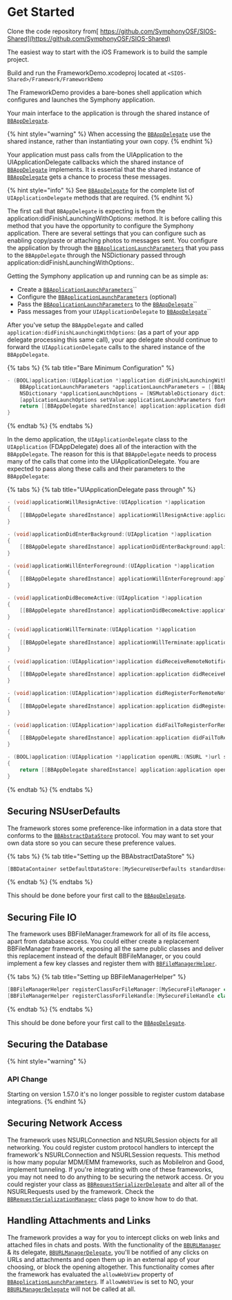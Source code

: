 # Get Started

Clone the code repository from[ https://github.com/SymphonyOSF/SIOS-Shared](https://github.com/SymphonyOSF/SIOS-Shared)

The easiest way to start with the iOS Framework is to build the sample project.

Build and run the FrameworkDemo.xcodeproj located at `<SIOS-Shared>/Framework/FrameworkDemo`

The FrameworkDemo provides a bare-bones shell application which configures and launches the Symphony application.

Your main interface to the application is through the shared instance of [`BBAppDelegate`](classes/bbappdelegate.md).

{% hint style="warning" %}
When accessing the [`BBAppDelegate`](classes/bbappdelegate.md) use the shared instance, rather than instantiating your own copy.
{% endhint %}

Your application must pass calls from the UIApplication to the UIApplicationDelegate callbacks which the shared instance of [`BBAppDelegate`](classes/bbappdelegate.md) implements. It is essential that the shared instance of [`BBAppDelegate`](classes/bbappdelegate.md) gets a chance to process these messages.

{% hint style="info" %}
See [`BBAppDelegate`](classes/bbappdelegate.md) for the complete list of `UIApplicationDelegate` methods that are required.
{% endhint %}

The first call that `BBAppDelegate` is expecting is from the application:didFinishLaunchingWithOptions: method. It is before calling this method that you have the opportunity to configure the Symphony application. There are several settings that you can configure such as enabling copy/paste or attaching photos to messages sent. You configure the application by through the [`BBApplicationLaunchParameters`](classes/bbapplicationlaunchparameters.md) that you pass to the `BBAppDelegate` through the NSDictionary passed through application:didFinishLaunchingWithOptions:.

Getting the Symphony application up and running can be as simple as:

* Create a [`BBApplicationLaunchParameters`](classes/bbapplicationlaunchparameters.md)\`\`
* Configure the [`BBApplicationLaunchParameters`](classes/bbapplicationlaunchparameters.md) \(optional\)
* Pass the [`BBApplicationLaunchParameters`](classes/bbapplicationlaunchparameters.md) to the [`BBAppDelegate`](classes/bbappdelegate.md)\`\`
* Pass messages from your `UIApplicationDelegate` to [`BBAppDelegate`](classes/bbappdelegate.md)\`\`

After you've setup the `BBAppDelegate` and called `application:didFinishLaunchingWithOptions`: \(as a part of your app delegate processing this same call\), your app delegate should continue to forward the `UIApplicationDelegate` calls to the shared instance of the `BBAppDelegate`.

{% tabs %}
{% tab title="Bare Minimum Configuration" %}
```java
- (BOOL)application:(UIApplication *)application didFinishLaunchingWithOptions:(NSDictionary *)launchOptions {
    BBApplicationLaunchParameters *applicationLaunchParameters = [[BBApplicationLaunchParameters alloc] init];
    NSDictionary *applicationLaunchOptions = [NSMutableDictionary dictionaryWithDictionary:launchOptions];
    [applicationLaunchOptions setValue:applicationLaunchParameters forKey:BBApplicationParameters];
    return [[BBAppDelegate sharedInstance] application:application didFinishLaunchingWithOptions:applicationLaunchOptions];
}
```
{% endtab %}
{% endtabs %}

In the demo application, the `UIApplicationDelegate` class to the `UIApplication` \(FDAppDelegate\) does all of the interaction with the `BBAppDelegate`. The reason for this is that `BBAppDelegate` needs to process many of the calls that come into the UIApplicationDelegate. You are expected to pass along these calls and their parameters to the `BBAppDelegate`:

{% tabs %}
{% tab title="UIApplicationDelegate pass through" %}
```java
- (void)applicationWillResignActive:(UIApplication *)application
{
    [[BBAppDelegate sharedInstance] applicationWillResignActive:application];
}

- (void)applicationDidEnterBackground:(UIApplication *)application
{
    [[BBAppDelegate sharedInstance] applicationDidEnterBackground:application];
}

- (void)applicationWillEnterForeground:(UIApplication *)application
{
    [[BBAppDelegate sharedInstance] applicationWillEnterForeground:application];
}

- (void)applicationDidBecomeActive:(UIApplication *)application
{
    [[BBAppDelegate sharedInstance] applicationDidBecomeActive:application];
}

- (void)applicationWillTerminate:(UIApplication *)application
{
    [[BBAppDelegate sharedInstance] applicationWillTerminate:application];
}

- (void)application:(UIApplication*)application didReceiveRemoteNotification:(NSDictionary*)userInfo
{
    [[BBAppDelegate sharedInstance] application:application didReceiveRemoteNotification:userInfo];
}

- (void)application:(UIApplication*)application didRegisterForRemoteNotificationsWithDeviceToken:(NSData *)deviceToken
{
    [[BBAppDelegate sharedInstance] application:application didRegisterForRemoteNotificationsWithDeviceToken:deviceToken];
}

- (void)application:(UIApplication*)application didFailToRegisterForRemoteNotificationsWithError:(NSError *)error
{
    [[BBAppDelegate sharedInstance] application:application didFailToRegisterForRemoteNotificationsWithError:error];
}

- (BOOL)application:(UIApplication *)application openURL:(NSURL *)url sourceApplication:(NSString *)sourceApplication annotation:(id)annotation
{
    return [[BBAppDelegate sharedInstance] application:application openURL:url sourceApplication:sourceApplication annotation:annotation];
}

```
{% endtab %}
{% endtabs %}

## Securing NSUserDefaults

The framework stores some preference-like information in a data store that conforms to the [`BBAbstractDataStore`](classes/bbabstractdatastore.md) protocol. You may want to set your own data store so you can secure these preference values.

{% tabs %}
{% tab title="Setting up the BBAbstractDataStore" %}
```java
[BBDataContainer setDefaultDataStore:[MySecureUserDefaults standardUserDefaults]];
```
{% endtab %}
{% endtabs %}

This should be done before your first call to the [`BBAppDelegate`](classes/bbappdelegate.md).

## Securing File IO

The framework uses BBFileManager.framework for all of its file access, apart from database access. You could either create a replacement BBFileManager framework, exposing all the same public classes and deliver this replacement instead of the default BBFileManager, or you could implement a few key classes and register them with [`BBFileManagerHelper`](classes/bbfilemanagerhelper.md).

{% tabs %}
{% tab title="Setting up BBFileManagerHelper" %}
```java
[BBFileManagerHelper registerClassForFileManager:[MySecureFileManager class]];
[BBFileManagerHelper registerClassForFileHandle:[MySecureFileHandle class]];
```
{% endtab %}
{% endtabs %}

This should be done before your first call to the [`BBAppDelegate`](classes/bbappdelegate.md).

## Securing the Database

{% hint style="warning" %}
### API Change

Starting on version 1.57.0 it's no longer possible to register custom database integrations.
{% endhint %}

## Securing Network Access

The framework uses NSURLConnection and NSURLSession objects for all networking. You could register custom protocol handlers to intercept the framework's NSURLConnection and NSURLSession requests. This method is how many popular MDM/EMM frameworks, such as MobileIron and Good, implement tunneling. If you're integrating with one of these frameworks, you may not need to do anything to be securing the network access. Or you could register your class as [`BBRequestSerializerDelegate`](classes/bbrequestserializerdelegate.md) and alter all of the NSURLRequests used by the framework. Check the [`BBRequestSerializationManager`](classes/bbrequestserializationmanager.md) class page to know how to do that.

## Handling Attachments and Links

The framework provides a way for you to intercept clicks on web links and attached files in chats and posts. With the functionality of the [`BBURLManager`](classes/bburlmanager.md) & its delegate, [`BBURLManagerDelegate`](classes/bburlmanagerdelegate.md), you'll be notified of any clicks on URLs and attachments and open them up in an external app of your choosing, or block the opening altogether. This functionality comes after the framework has evaluated the `allowWebView` property of [`BBApplicationLaunchParameters`](classes/bbapplicationlaunchparameters.md). If `allowWebView` is set to NO, your [`BBURLManagerDelegate`](classes/bburlmanagerdelegate.md) will not be called at all.

